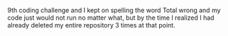 9th coding challenge and I kept on spelling the word Total wrong and my code just would not run no matter what,
but by the time I realized I had already deleted my entire repository 3 times at that point. 

